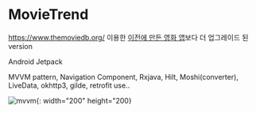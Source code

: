 # MovieTrend


https://www.themoviedb.org/ 이용한 [이전에 만든 영화 앱](https://github.com/SwKims/MVVM_MovieApp)보다 더 업그레이드 된 version


Android Jetpack

MVVM pattern, Navigation Component, Rxjava, Hilt, Moshi(converter), LiveData, okhttp3, gilde, retrofit use..


![mvvm](https://user-images.githubusercontent.com/71965874/107483462-6f4cd380-6bc4-11eb-86b3-a9e43e9eb98e.PNG){: width="200" height="200}


